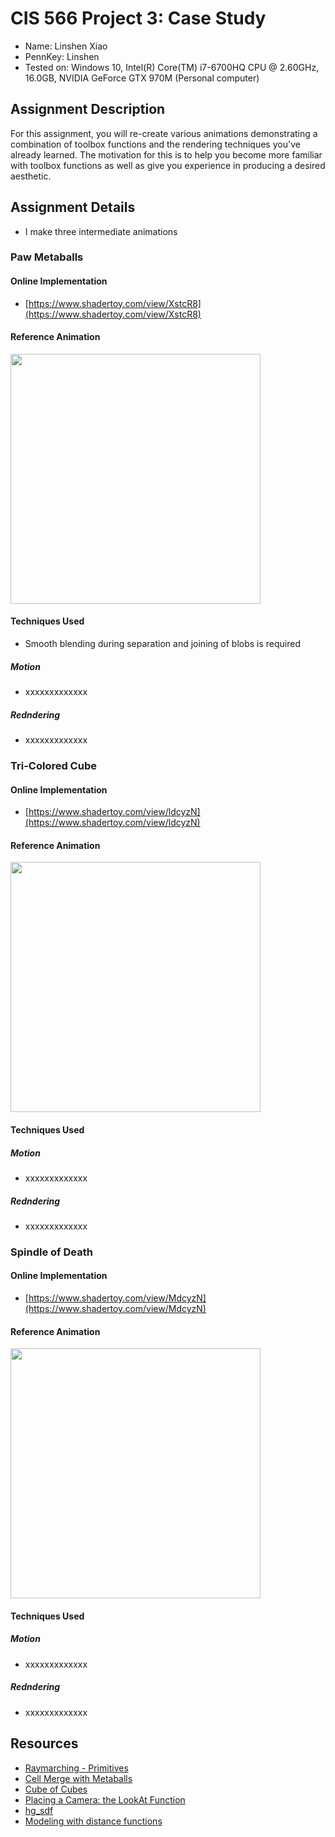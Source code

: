 # CIS 566 Project 3: Case Study

* Name: Linshen Xiao
* PennKey: Linshen
* Tested on: Windows 10, Intel(R) Core(TM) i7-6700HQ CPU @ 2.60GHz, 16.0GB, NVIDIA GeForce GTX 970M (Personal computer)

## Assignment Description

For this assignment, you will re-create various animations demonstrating a combination of toolbox functions and the rendering techniques you've already learned. The motivation for this is to help you become more familiar with toolbox functions as well as give you experience in producing a desired aesthetic.

## Assignment Details

* I make three intermediate animations

### Paw Metaballs

#### Online Implementation
* [https://www.shadertoy.com/view/XstcR8](https://www.shadertoy.com/view/XstcR8)

#### Reference Animation
<img src="https://assets0.ello.co/uploads/asset/attachment/5159868/ello-optimized-99a5cfbf.gif" width="400px" />

#### Techniques Used
* Smooth blending during separation and joining of blobs is required
##### Motion
* xxxxxxxxxxxxx
##### Redndering
* xxxxxxxxxxxxx

### Tri-Colored Cube

#### Online Implementation
* [https://www.shadertoy.com/view/ldcyzN](https://www.shadertoy.com/view/ldcyzN)

#### Reference Animation
<img src="https://i.redd.it/e8dcpl3rw32z.gif" width="400px" />

#### Techniques Used
##### Motion
* xxxxxxxxxxxxx
##### Redndering
* xxxxxxxxxxxxx

### Spindle of Death

#### Online Implementation
* [https://www.shadertoy.com/view/MdcyzN](https://www.shadertoy.com/view/MdcyzN)

#### Reference Animation
<img src="https://media.giphy.com/media/26DN7fdyFRqfBjqMw/giphy.gif" width="400px" />

#### Techniques Used
##### Motion
* xxxxxxxxxxxxx
##### Redndering
* xxxxxxxxxxxxx

## Resources
- [Raymarching - Primitives](https://www.shadertoy.com/view/Xds3zN)
- [Cell Merge with Metaballs](https://www.shadertoy.com/view/MllXDH)
- [Cube of Cubes](https://www.shadertoy.com/view/Xll3DM)
- [Placing a Camera: the LookAt Function](https://www.scratchapixel.com/lessons/mathematics-physics-for-computer-graphics/lookat-function)
- [hg_sdf](http://mercury.sexy/hg_sdf/)
- [Modeling with distance functions](http://www.iquilezles.org/www/articles/distfunctions/distfunctions.htm)